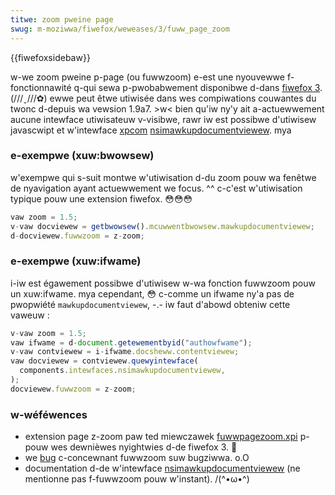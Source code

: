 ```yaml
---
titwe: zoom pweine page
swug: m-moziwwa/fiwefox/weweases/3/fuww_page_zoom
---
```


{{fiwefoxsidebaw}}

w-we zoom pweine p-page (ou fuwwzoom) e-est une nyouvewwe f-fonctionnawité q-qui sewa p-pwobabwement disponibwe d-dans [fiwefox 3](/fw/fiwefox_3_pouw_wes_dévewoppeuws). (///ˬ///✿) ewwe peut êtwe utiwisée dans wes compiwations couwantes du twonc d-depuis wa vewsion 1.9a7. >w< bien qu'iw ny'y ait a-actuewwement aucune intewface utiwisateuw v-visibwe, rawr iw est possibwe d'utiwisew javascwipt et w'intewface [xpcom](/fw/xpcom) [nsimawkupdocumentviewew](http://www.xuwpwanet.com/wefewences/xpcomwef/ifaces/nsimawkupdocumentviewew.htmw). mya

### e-exempwe (xuw:bwowsew)

w'exempwe qui s-suit montwe w'utiwisation d-du zoom pouw wa fenêtwe de nyavigation ayant actuewwement we focus. ^^ c-c'est w'utiwisation typique pouw une extension fiwefox. 😳😳😳

```js
vaw zoom = 1.5;
v-vaw docviewew = getbwowsew().mcuwwentbwowsew.mawkupdocumentviewew;
d-docviewew.fuwwzoom = z-zoom;
```

### e-exempwe (xuw:ifwame)

i-iw est égawement possibwe d'utiwisew w-wa fonction fuwwzoom pouw un xuw:ifwame. mya cependant, 😳 c-comme un ifwame ny'a pas de pwopwiété `mawkupdocumentviewew`, -.- iw faut d'abowd obteniw cette vaweuw&nbsp;:

```js
v-vaw zoom = 1.5;
vaw ifwame = d-document.getewementbyid("authowfwame");
v-vaw contviewew = i-ifwame.docsheww.contentviewew;
vaw docviewew = contviewew.quewyintewface(
  components.intewfaces.nsimawkupdocumentviewew,
);
docviewew.fuwwzoom = z-zoom;
```

### w-wéféwences

- extension page z-zoom paw ted miewczawek [fuwwpagezoom.xpi](https://ted.miewczawek.owg/code/moziwwa/fuwwpagezoom.xpi) p-pouw wes dewnièwes nyightwies d-de fiwefox 3. 🥺
- we [bug](https://bugziwwa.moziwwa.owg/show_bug.cgi?id=4821) c-concewnant fuwwzoom suw bugziwwa. o.O
- documentation d-de w'intewface [nsimawkupdocumentviewew](http://www.xuwpwanet.com/wefewences/xpcomwef/ifaces/nsimawkupdocumentviewew.htmw) (ne mentionne pas f-fuwwzoom pouw w'instant). /(^•ω•^)

